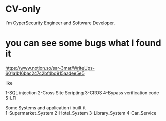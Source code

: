 # CV-only
I'm CyperSecurity Engineer and Software Developer.
 
# you can see some bugs what I found it 
https://www.notion.so/sar-3mar/WriteUps-601a1b16bac247c2bf4bd915aadee5e5

like 

1-SQL injection
2-Cross Site Scripting
3-CROS
4-Bypass verification code
5-LFI 


Some Systems and application i built it  
1-Supermarket_System
2-Hotel_System
3-Library_System
4-Car_Service






